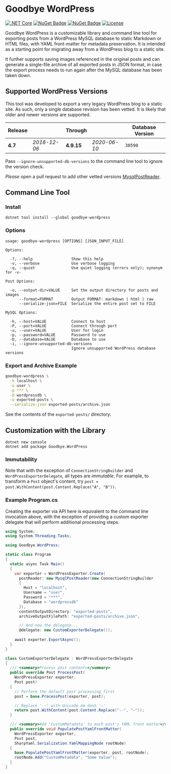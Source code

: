 # Goodbye WordPress

[![.NET Core](https://github.com/abock/goodbye-wordpress/workflows/.NET%20Core/badge.svg)](https://github.com/abock/goodbye-wordpress/actions?query=workflow%3A%22.NET+Core%22)
[![NuGet Badge](https://buildstats.info/nuget/goodbye-wordpress)](https://www.nuget.org/packages/goodbye-wordpress/)
[![NuGet Badge](https://buildstats.info/nuget/Goodbye.WordPress)](https://www.nuget.org/packages/Goodbye.WordPress/)
[![License](https://img.shields.io/badge/license-MIT%20License-blue.svg)](LICENSE)

Goodbye WordPress is a customizable library and command line tool for exporting posts from a WordPress MySQL database to static Markdown or HTML files, with YAML front-matter for metadata preservation. It is intended as a starting point for migrating away from a WordPress blog to a static site.

It further supports saving images referenced in the original posts and can generate a single-file archive of all exported posts in JSON format, in case the export process needs to run again after the MySQL database has been taken down.

## Supported WordPress Versions

This tool was developed to export a very legacy WordPress blog to a static site. As such, only a single database revision has been vetted. It is likely that older and newer versions are supported.

| Release      |              | Through      |              | Database Version |
| ------------ | ------------ | ------------ | ------------ | ---------------- |
| **4.7**      | _2016-12-06_ | **4.9.15**   | _2020-06-10_ | `38590`          |

Pass `--ignore-unsupported-db-versions` to the command line tool to ignore the version check.

_Please_ open a pull request to add other vetted versions [MysqlPostReader](Goodbye.WordPress/MysqlPostReader.cs#L20).

## Command Line Tool

### Install

```
dotnet tool install --global goodbye-wordpress
```

### Options

```
usage: goodbye-wordpress [OPTIONS] [JSON_INPUT_FILE]

Options:

  -?, --help                 Show this help
  -v, --verbose              Use verbose logging
  -q, --quiet                Use quiet logging (errors only); synonym for -v-

Post Options:

  -o, --output-dir=VALUE     Set the output directory for posts and images
      --format=FORMAT        Output FORMAT: markdown | html | raw
      --serialize-json=FILE  Serialize the entire post set to FILE

MySQL Options:

  -h, --host=VALUE           Connect to host
  -P, --port=VALUE           Connect through port
  -u, --user=VALUE           User for login
  -p, --password=VALUE       Password to use
  -D, --database=VALUE       Database to use
  -i, --ignore-unsupported-db-versions
                             Ignore unsupported WordPress database versions
```

### Export and Archive Example

```bash
goodbye-wordpress \
  -h localhost \
  -u user \
  -p *** \
  -D wordpressdb \
  -o exported-posts \
  --serialize-json exported-posts/archive.json
```

See the contents of the `exported-posts/` directory.

## Customization with the Library

```
dotnet new console
dotnet add package Goodbye.WordPress
```

### Immutability

Note that with the exception of `ConnectionStringBuilder` and `WordPressExporterDelegate`, all types are _immutable_. For example, to transform a `Post` object's content, try `post = post.WithContent(post.Content.Replace("A", "B"))`.

### Example Program.cs

Creating the exporter via API here is equivalent to the command line invocation above, with the exception of providing a custom exporter delegate that will perform additional processing steps.

```csharp
using System;
using System.Threading.Tasks;

using Goodbye.WordPress;

static class Program
{
  static async Task Main()
  {
    var exporter = WordPressExporter.Create(
      postReader: new MysqlPostReader(new ConnectionStringBuilder
      {
        Host = "localhost",
        Username = "user",
        Password = "***",
        Database = "wordpressdb"
      }),
      contentOutputDirectory: "exported-posts",
      archiveOutputFilePath: "exported-posts/archive.json",

      // And now the delegate...
      @delegate: new CustomExporterDelegate());
    
    await exporter.ExportAsync();
  }
}

class CustomExporterDelegate : WordPressExporterDelegate
{
  /// <summary>Process post contents</summary>
  public override Post ProcessPost(
    WordPressExporter exporter,
    Post post)
  {
    // Perform the default post processing first
    post = base.ProcessPost(exporter, post);

    // Replace '--' with Unicode em dash '—'
    return post.WithContent(post.Content.Replace("--", "—"));
  }

  /// <summary>Add 'CustomMetadata' to each post's YAML front matter</summary>
  public override void PopulatePostYamlFrontMatter(
    WordPressExporter exporter,
    Post post,
    SharpYaml.Serialization.YamlMappingNode rootNode)
  {
    base.PopulatePostYamlFrontMatter(exporter, post, rootNode);
    rootNode.Add("CustomMetadata", "Some Value");
  }
}
```